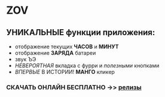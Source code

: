 # ZOV
## **УНИКАЛЬНЫЕ** функции приложения:
- отображение текущих **ЧАСОВ** и **МИНУТ**
- отображение **ЗАРЯДА** батареи
- звук ЪЭ
- _НЕВЕРОЯТНАЯ_ вкладка с фурри и _полезными_ кнопками
- _ВПЕРВЫЕ_ В ИСТОРИИ! **МАНГО** кликер

### СКАЧАТЬ ОНЛАЙН БЕСПЛАТНО ->> [релизы](https://github.com/mi6e4ka/goida/releases)